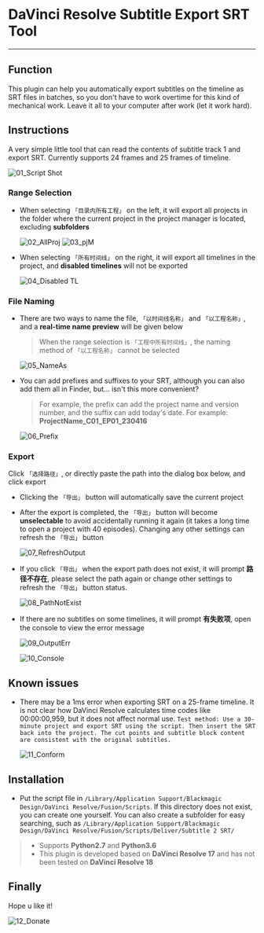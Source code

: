 # DaVinci Resolve Subtitle Export SRT Tool
___
## Function
This plugin can help you automatically export subtitles on the timeline as SRT files in batches, so you don't have to work overtime for this kind of mechanical work. Leave it all to your computer after work (let it work hard).
## Instructions
A very simple little tool that can read the contents of subtitle track 1 and export SRT. Currently supports 24 frames and 25 frames of timeline.
    
![01_Script Shot](assets/01_Script%20Shot.png)

### Range Selection
* When selecting `「目录内所有工程」` on the left, it will export all projects in the folder where the current project in the project manager is located, excluding **subfolders**

    ![02_AllProj](assets/02_AllProj.png)
    ![03_pjM](assets/03_pjM.png)

* When selecting `「所有时间线」` on the right, it will export all timelines in the project, and **disabled timelines** will not be exported

    ![04_Disabled TL](assets/04_Disabled%20TL.png)

### File Naming
* There are two ways to name the file, `「以时间线名称」` and `「以工程名称」`, and a **real-time name preview** will be given below
    > When the range selection is `「工程中所有时间线」`, the naming method of `「以工程名称」` cannot be selected

    ![05_NameAs](assets/05_NameAs.png)

* You can add prefixes and suffixes to your SRT, although you can also add them all in Finder, but... isn't this more convenient?
    > For example, the prefix can add the project name and version number, and the suffix can add today's date. For example: **ProjectName_C01_EP01_230416**
    
    ![06_Prefix](assets/06_Prefix.png)

### Export
Click `「选择路径」`, or directly paste the path into the dialog box below, and click export
* Clicking the `「导出」` button will automatically save the current project
* After the export is completed, the `「导出」` button will become **unselectable** to avoid accidentally running it again (it takes a long time to open a project with 40 episodes). Changing any other settings can refresh the `「导出」` button

    ![07_RefreshOutput](assets/07_RefreshOutput.gif)

* If you click `「导出」` when the export path does not exist, it will prompt **路径不存在**, please select the path again or change other settings to refresh the `「导出」` button status.

    ![08_PathNotExist](assets/08_PathNotExist.gif)

* If there are no subtitles on some timelines, it will prompt **有失败项**, open the console to view the error message

    ![09_OutputErr](assets/09_OutputErr.png)

    ![10_Console](assets/10_Console.png)



## Known issues
* There may be a 1ms error when exporting SRT on a 25-frame timeline. It is not clear how DaVinci Resolve calculates time codes like 00:00:00,959, but it does not affect normal use.
    `Test method: Use a 30-minute project and export SRT using the script. Then insert the SRT back into the project. The cut points and subtitle block content are consistent with the original subtitles.`
    
    ![11_Conform](assets/11_Conform.png)

## Installation
* Put the script file in `/Library/Application Support/Blackmagic Design/DaVinci Resolve/Fusion/Scripts`. If this directory does not exist, you can create one yourself. You can also create a subfolder for easy searching, such as `/Library/Application Support/Blackmagic Design/DaVinci Resolve/Fusion/Scripts/Deliver/Subtitle 2 SRT/`
> * Supports **Python2.7** and **Python3.6**
> * This plugin is developed based on **DaVinci Resolve 17** and has not been tested on **DaVinci Resolve 18**
## Finally
Hope u like it!

![12_Donate](assets/12_Donate.jpg)


